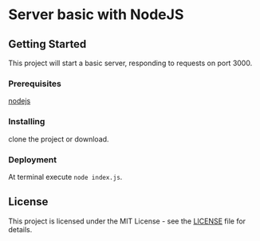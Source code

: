 # Server basic with NodeJS

## Getting Started

This project will start a basic server, responding to requests on port 3000.

### Prerequisites

[nodejs](https://nodejs.org/en/)

### Installing

clone the project or download.

### Deployment

At terminal execute `node index.js`.

## License

This project is licensed under the MIT License - see the [LICENSE](LICENSE) file for details.
